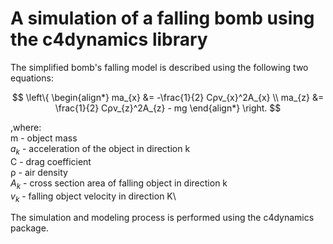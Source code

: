 # A simulation of a falling bomb using the c4dynamics library

The simplified bomb's falling model is described using the following two equations:

$$ \left\{ \begin{align*} 
ma_{x} &= -\frac{1}{2} Cρv_{x}^2A_{x} \\ 
ma_{z} &= \frac{1}{2} Cρv_{z}^2A_{z} - mg 
\end{align*} \right. $$

,where:\
m - object mass\
$a_{k}$ - acceleration of the object in direction k\
C - drag coefficient\
ρ - air density\
$A_{k}$ - cross section area of falling object in direction k\
$v_{k}$ - falling object velocity in direction K\

The simulation and modeling process is performed using the c4dynamics package.
